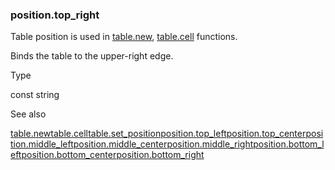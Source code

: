 ### position.top\_right

Table position is used in [table.new](#fun_table.new), [table.cell](#fun_table.cell) functions.

Binds the table to the upper-right edge.

Type

const string

See also

[table.new](#fun_table.new)[table.cell](#fun_table.cell)[table.set\_position](#fun_table.set_position)[position.top\_left](#const_position.top_left)[position.top\_center](#const_position.top_center)[position.middle\_left](#const_position.middle_left)[position.middle\_center](#const_position.middle_center)[position.middle\_right](#const_position.middle_right)[position.bottom\_left](#const_position.bottom_left)[position.bottom\_center](#const_position.bottom_center)[position.bottom\_right](#const_position.bottom_right)
